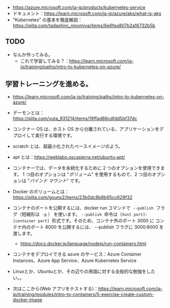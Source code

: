 - https://azure.microsoft.com/ja-jp/products/kubernetes-service
- ドキュメント：https://learn.microsoft.com/ja-jp/azure/aks/what-is-aks
- ”Kubernetes” の基本を徹底解説：https://qiita.com/tadashiro_ninomiya/items/6e6fea807b2a16732b5b

## TODO

- なんか作ってみる。
  - これで学習してみる？：https://learn.microsoft.com/ja-jp/training/paths/intro-to-kubernetes-on-azure/

## 学習トレーニングを進める。

- https://learn.microsoft.com/ja-jp/training/paths/intro-to-kubernetes-on-azure/

- デーモンとは：https://qiita.com/yuta_931214/items/19ffad86cdfdd5bf37dc
- コンテナー OS は、ホスト OS から分離されている、アプリケーションをデプロイして実行する環境です。
- scratch とは、超最小化されたベースイメージのよう。
- apt とは：https://weblabo.oscasierra.net/ubuntu-apt/
- コンテナーでは、データを永続化するために 2 つのオプションを使用できます。 1 つ目のオプションは "_ボリューム_" を使用するもので、2 つ目のオプションは "_バインド マウント_" です。
- Docker のボリュームとは：https://qiita.com/gounx2/items/23b0dc8b8b95cc629f32
- コンテナのポートを公開するには、docker run コマンドで  `--publish`  フラグ（短縮形は  `-p` ） を使います。 `--publish`  命令は  `[host port]:[container port]`  形式です。そのため、コンテナ外のポート 3000 に コンテナ内のポート 8000 を公開するには、 --publish フラグに 3000:8000 を渡します。
  - https://docs.docker.jp/language/nodejs/run-containers.html
- コンテナをデプロイできる azure のサービス：Azure Container Instances、Azure App Service、Azure Kubernetes Service
- Linuxとか、Ubuntuとか、その辺りの用語に対する全般的な勉強をしたい。。

- 次はここから(Web アプリをテストする)：https://learn.microsoft.com/ja-jp/training/modules/intro-to-containers/5-exercise-create-custom-docker-image

